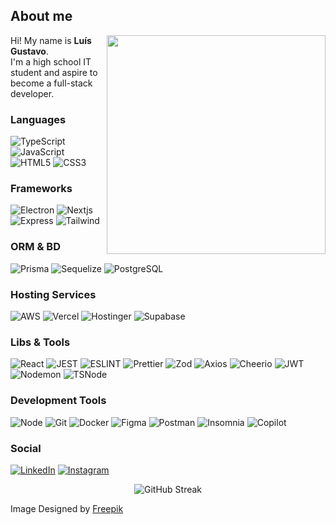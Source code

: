 ## About me
<img align="right" src="https://github.com/Low043/Low043/blob/aeaa4b0712b5535868332c39ac431769db11f640/Sem%20T%C3%ADtulo-2.png" width="350" height="350">

Hi! My name is **Luís Gustavo**.</br>
I'm a high school IT student and aspire to become a full-stack developer.

### Languages
![TypeScript](https://img.shields.io/badge/typescript-%231572B6.svg?style=for-the-badge&logo=typescript&logoColor=white)
![JavaScript](https://img.shields.io/badge/javascript-%23323330.svg?style=for-the-badge&logo=javascript&logoColor=%23F7DF1E)
![HTML5](https://img.shields.io/badge/html-%23E34F26.svg?style=for-the-badge&logo=html5&logoColor=white)
![CSS3](https://img.shields.io/badge/css-%231572B6.svg?style=for-the-badge&logo=css3&logoColor=white)

### Frameworks
![Electron](https://img.shields.io/badge/Electron-47848F.svg?style=for-the-badge&logo=Electron&logoColor=white)
![Nextjs](https://img.shields.io/badge/Next.js-000000.svg?style=for-the-badge&logo=nextdotjs&logoColor=white)
![Express](https://img.shields.io/badge/Express-000000.svg?style=for-the-badge&logo=Express&logoColor=white)
![Tailwind](https://img.shields.io/badge/Tailwind%20CSS-06B6D4.svg?style=for-the-badge&logo=Tailwind-CSS&logoColor=white)

### ORM & BD
![Prisma](https://img.shields.io/badge/Prisma-2D3748.svg?style=for-the-badge&logo=Prisma&logoColor=white)
![Sequelize](https://img.shields.io/badge/Sequelize-%231572B6.svg?style=for-the-badge&logo=Sequelize&logoColor=white)
![PostgreSQL](https://img.shields.io/badge/PostgreSQL-4169E1.svg?style=for-the-badge&logo=PostgreSQL&logoColor=white)

### Hosting Services
![AWS](https://img.shields.io/badge/AWS-232F3E.svg?style=for-the-badge&logo=Amazon-Web-Services&logoColor=white)
![Vercel](https://img.shields.io/badge/Vercel-000000.svg?style=for-the-badge&logo=Vercel&logoColor=white)
![Hostinger](https://img.shields.io/badge/Hostinger-673DE6.svg?style=for-the-badge&logo=Hostinger&logoColor=white)
![Supabase](https://img.shields.io/badge/Supabase-171717.svg?style=for-the-badge&logo=Supabase&logoColor=3FCF8E)

### Libs & Tools
![React](https://img.shields.io/badge/react-%2320232a.svg?style=for-the-badge&logo=react&logoColor=%2361DAFB)
![JEST](https://img.shields.io/badge/Jest-C21325.svg?style=for-the-badge&logo=Jest&logoColor=white)
![ESLINT](https://img.shields.io/badge/ESLint-4B32C3.svg?style=for-the-badge&logo=ESLint&logoColor=white)
![Prettier](https://img.shields.io/badge/Prettier-F7B93E.svg?style=for-the-badge&logo=Prettier&logoColor=black)
![Zod](https://img.shields.io/badge/Zod-3E67B1.svg?style=for-the-badge&logo=Zod&logoColor=white)
![Axios](https://img.shields.io/badge/Axios-5A29E4.svg?style=for-the-badge&logo=Axios&logoColor=white)
![Cheerio](https://img.shields.io/badge/Cheerio-E88C1F.svg?style=for-the-badge&logo=Cheerio&logoColor=white)
![JWT](https://img.shields.io/badge/JWT-000000.svg?style=for-the-badge&logo=JSON-Web-Tokens&logoColor=white)
![Nodemon](https://img.shields.io/badge/Nodemon-76D04B.svg?style=for-the-badge&logo=Nodemon&logoColor=white)
![TSNode](https://img.shields.io/badge/tsnode-3178C6.svg?style=for-the-badge&logo=ts-node&logoColor=white)

### Development Tools
![Node](https://img.shields.io/badge/Node.js-5FA04E.svg?style=for-the-badge&logo=nodedotjs&logoColor=white)
![Git](https://img.shields.io/badge/Git-F05032.svg?style=for-the-badge&logo=Git&logoColor=white)
![Docker](https://img.shields.io/badge/Docker-2496ED.svg?style=for-the-badge&logo=Docker&logoColor=white)
![Figma](https://img.shields.io/badge/Figma-343434.svg?style=for-the-badge&logo=Figma&logoColor=white)
![Postman](https://img.shields.io/badge/Postman-FF6C37.svg?style=for-the-badge&logo=Postman&logoColor=white)
![Insomnia](https://img.shields.io/badge/Insomnia-4000BF.svg?style=for-the-badge&logo=Insomnia&logoColor=white)
![Copilot](https://img.shields.io/badge/GitHub%20Copilot-000000.svg?style=for-the-badge&logo=GitHub-Copilot&logoColor=white)

### Social
[![LinkedIn](https://img.shields.io/badge/linkedin-%230077B5.svg?style=for-the-badge&logo=linkedin&logoColor=white)](https://www.linkedin.com/in/luisgustavop/)
[![Instagram](https://img.shields.io/badge/Instagram-%23E4405F.svg?style=for-the-badge&logo=Instagram&logoColor=white)](https://www.instagram.com/low043)

<div align="center">
  <img src="https://streak-stats.demolab.com?user=Low043&background=212830&theme=rising-sun&hide_border=true&date_format=n%2Fj%5B%2FY%5D&mode=weekly&exclude_days=Sun%2CSat" alt="GitHub Streak">
</div>

Image Designed by [Freepik](https://br.freepik.com/)
